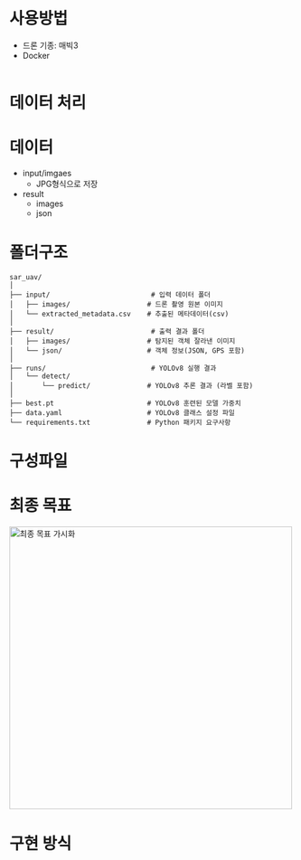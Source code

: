 # 사용방법
- 드론 기종: 매빅3
- Docker
```

```

# 데이터 처리

# 데이터
- input/imgaes
  - JPG형식으로 저장
- result
  - images
  - json

# 폴더구조
```
sar_uav/
│
├── input/                         # 입력 데이터 폴더
│   ├── images/                   # 드론 촬영 원본 이미지
│   └── extracted_metadata.csv    # 추출된 메타데이터(csv)
│
├── result/                        # 출력 결과 폴더
│   ├── images/                   # 탐지된 객체 잘라낸 이미지
│   └── json/                     # 객체 정보(JSON, GPS 포함)
│
├── runs/                          # YOLOv8 실행 결과
│   └── detect/
│       └── predict/              # YOLOv8 추론 결과 (라벨 포함)
│
├── best.pt                       # YOLOv8 훈련된 모델 가중치
├── data.yaml                     # YOLOv8 클래스 설정 파일
└── requirements.txt              # Python 패키지 요구사항
```
# 구성파일

# 최종 목표
<img src="https://github.com/user-attachments/assets/03bc1914-5972-4345-812d-1fa192b4b7c3" alt="최종 목표 가시화" width="500"/>

# 구현 방식
